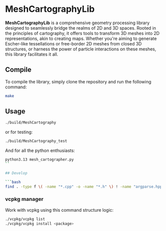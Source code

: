 # MeshCartographyLib

**MeshCartographyLib** is a comprehensive geometry processing library designed to seamlessly bridge the realms of 2D and 3D spaces. Rooted in the principles of cartography, it offers tools to transform 3D meshes into 2D representations, akin to creating maps. Whether you're aiming to generate Escher-like tessellations or free-border 2D meshes from closed 3D structures, or harness the power of particle interactions on these meshes, this library facilitates it all.

## Compile

To compile the library, simply clone the repository and run the following command:

```bash
make
```

## Usage

```bash
./build/MeshCartography
```

or for testing:

```bash
./build/MeshCartography_test
```

And for all the python enthusiasts:

```bash
python3.13 mesh_cartographer.py
``

## Develop

```bash
find . -type f \( -name "*.cpp" -o -name "*.h" \) ! -name "argparse.hpp" -exec clang-format -i {} \;
```

### vcpkg manager

Work with vcpkg using this command structure logic:

```bash
./vcpkg/vcpkg list
./vcpkg/vcpkg install <package>
```
